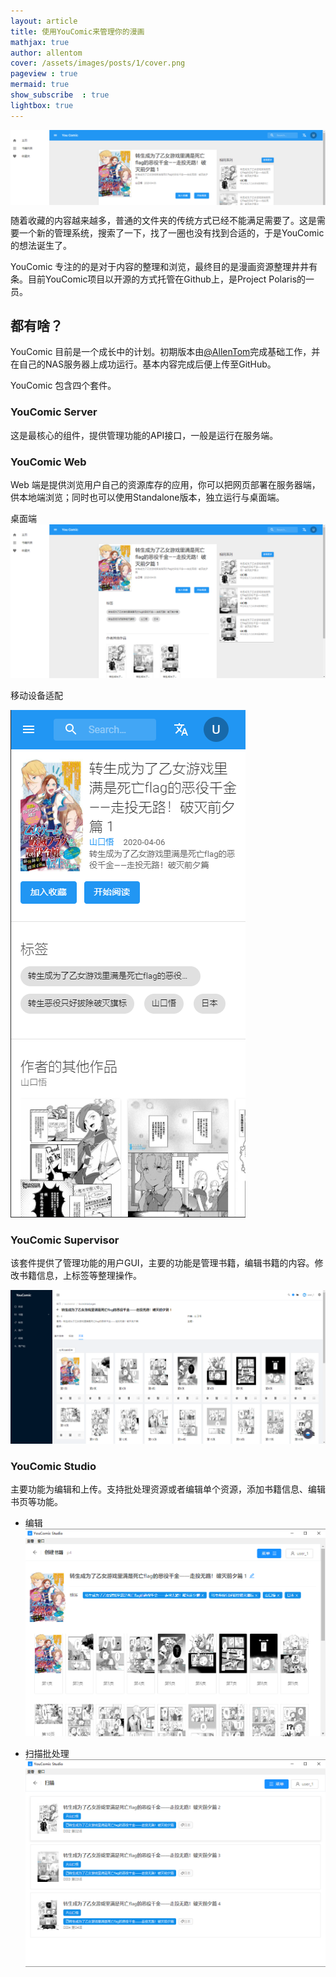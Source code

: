 ```yaml
---
layout: article
title: 使用YouComic来管理你的漫画
mathjax: true
author: allentom
cover: /assets/images/posts/1/cover.png
pageview : true
mermaid: true
show_subscribe	: true
lightbox: true
---
```


<style>
.headerWrap {
    width:100%;
    height:120px;
    overflow: hidden
}
.headImage {
    
}
</style>
<div class="headerWrap">
<img class="headImage" src="/assets/images/posts/1/web_pv_1.png"/>
</div>


随着收藏的内容越来越多，普通的文件夹的传统方式已经不能满足需要了。这是需要一个新的管理系统，搜索了一下，找了一圈也没有找到合适的，于是YouComic的想法诞生了。
<!--more-->
YouComic 专注的的是对于内容的整理和浏览，最终目的是漫画资源整理井井有条。目前YouComic项目以开源的方式托管在Github上，是Project Polaris的一员。



## 都有啥？

YouComic 目前是一个成长中的计划。初期版本由[@AllenTom](https://github.com/AllenTom)完成基础工作，并在自己的NAS服务器上成功运行。基本内容完成后便上传至GitHub。

YouComic 包含四个套件。

### YouComic Server
这是最核心的组件，提供管理功能的API接口，一般是运行在服务端。


### YouComic Web
Web 端是提供浏览用户自己的资源库存的应用，你可以把网页部署在服务器端，供本地端浏览；同时也可以使用Standalone版本，独立运行与桌面端。

桌面端
<img  src="/assets/images/posts/1/web_pv_1.png"/>

移动设备适配

![](/assets/images/posts/1/web_pv_2.png)

### YouComic Supervisor
该套件提供了管理功能的用户GUI，主要的功能是管理书籍，编辑书籍的内容。修改书籍信息，上标签等整理操作。

![](/assets/images/posts/1/supervisor_pv_1.png)

### YouComic Studio
主要功能为编辑和上传。支持批处理资源或者编辑单个资源，添加书籍信息、编辑书页等功能。
- 编辑
![](/assets/images/posts/1/studio_pv_1.png)

- 扫描批处理
![](/assets/images/posts/1/studio_pv_2.png)